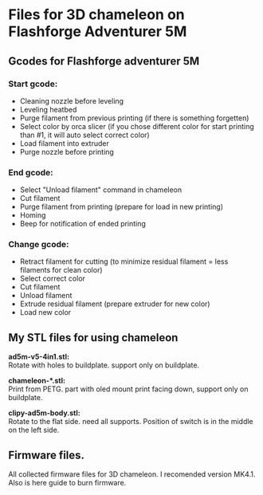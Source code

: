 # Files for 3D chameleon on Flashforge Adventurer 5M
## Gcodes for Flashforge adventurer 5M
### Start gcode:
- Cleaning nozzle before leveling
- Leveling heatbed
- Purge filament from previous printing (if there is something forgetten)
- Select color by orca slicer (if you chose different color for start printing than #1, it will auto select correct color)
- Load filament into extruder
- Purge nozzle before printing

### End gcode:
- Select "Unload filament" command in chameleon
- Cut filament
- Purge filament from printing (prepare for load in new printing)
- Homing
- Beep for notification of ended printing

### Change gcode:
- Retract filament for cutting (to minimize residual filament = less filaments for clean color)
- Select correct color
- Cut filament
- Unload filament
- Extrude residual filament (prepare extruder for new color)
- Load new color

## My STL files for using chameleon
**ad5m-v5-4in1.stl:**\
Rotate with holes to buildplate. support only on buildplate.

**chameleon-*.stl:**\
Print from PETG. part with oled mount print facing down, support only on buildplate.

**clipy-ad5m-body.stl:**\
Rotate to the flat side. need all supports.
 Position of switch is in the middle on the left side. 

## Firmware files.
All collected firmware files for 3D chameleon. I recomended version MK4.1. Also is here guide to burn firmware.
